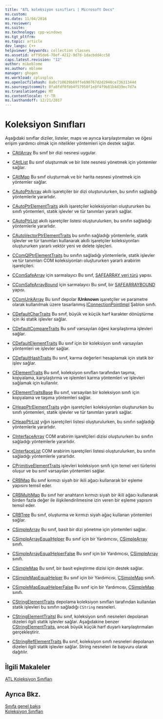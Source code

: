 ```yaml
---
title: "ATL koleksiyon sınıfları | Microsoft Docs"
ms.custom: 
ms.date: 11/04/2016
ms.reviewer: 
ms.suite: 
ms.technology: cpp-windows
ms.tgt_pltfrm: 
ms.topic: article
dev_langs: C++
helpviewer_keywords: collection classes
ms.assetid: eff95de6-78ef-4212-9d7d-1dacbdd4cc58
caps.latest.revision: "12"
author: mikeblome
ms.author: mblome
manager: ghogen
ms.workload: cplusplus
ms.openlocfilehash: 8a0c710629b69ffe690767d2d2948ce73631344d
ms.sourcegitcommit: 8fa8fdf0fbb4f57950f1e8f4f9b81b4d39ec7d7a
ms.translationtype: MT
ms.contentlocale: tr-TR
ms.lasthandoff: 12/21/2017
---
```

# <a name="collection-classes"></a>Koleksiyon Sınıfları
Aşağıdaki sınıflar diziler, listeler, maps ve ayrıca karşılaştırmaları ve öğesi erişim yardımcı olmak için nitelikler yöntemleri için destek sağlar.  
  
-   [CAtlArray](../atl/reference/catlarray-class.md) Bu sınıf bir dizi nesnesi uygular.  
  
-   [CAtlList](../atl/reference/catllist-class.md) Bu sınıf oluşturmak ve bir liste nesnesi yönetmek için yöntemler sağlar.  
  
-   [CAtlMap](../atl/reference/catlmap-class.md) Bu sınıf oluşturmak ve bir harita nesnesi yönetmek için yöntemler sağlar.  
  
-   [CAutoPtrArray](../atl/reference/cautoptrarray-class.md) akıllı işaretçiler bir dizi oluşturulurken, bu sınıfın sağladığı yöntemlerle yararlıdır.  
  
-   [CAutoPtrElementTraits](../atl/reference/cautoptrelementtraits-class.md) akıllı işaretçiler koleksiyonları oluştururken bu sınıfı yöntemleri, statik işlevler ve tür tanımları yararlı sağlar.  
  
-   [CAutoPtrList](../atl/reference/cautoptrlist-class.md) akıllı işaretçiler listesi oluşturulurken, bu sınıfın sağladığı yöntemlerle yararlıdır.  
  
-   [CAutoVectorPtrElementTraits](../atl/reference/cautovectorptrelementtraits-class.md) bu sınıfın sağladığı yöntemlerle, statik işlevler ve tür tanımları kullanarak akıllı işaretçiler koleksiyonları oluştururken yararlı vektör yeni ve delete işleçleri.  
  
-   [CComQIPtrElementTraits](../atl/reference/ccomqiptrelementtraits-class.md) bu sınıfın sağladığı yöntemlerle, statik işlevler ve tür tanımları COM koleksiyonları oluştururken yararlı arabirim işaretçileri.  
  
-   [CComSafeArray](../atl/reference/ccomsafearray-class.md) için sarmalayıcı Bu sınıf, [SAFEARRAY veri türü](http://msdn.microsoft.com/en-us/9ec8025b-4763-4526-ab45-390c5d8b3b1e) yapısı.  
  
-   [CComSafeArrayBound](../atl/reference/ccomsafearraybound-class.md) için sarmalayıcı Bu sınıf, bir [SAFEARRAYBOUND](http://msdn.microsoft.com/en-us/303a9bdb-71d6-4f14-8747-84cf84936c6d) yapısı.  
  
-   [CComUnkArray](../atl/reference/ccomunkarray-class.md) Bu sınıf depolar **IUnknown** işaretçiler ve parametre olarak kullanılmak üzere tasarlanmış [IConnectionPointImpl](../atl/reference/iconnectionpointimpl-class.md) Şablon sınıfı.  
  
-   [CDefaultCharTraits](../atl/reference/cdefaultchartraits-class.md) Bu sınıf, büyük ve küçük harf karakter dönüştürme için iki statik işlevler sağlar.  
  
-   [CDefaultCompareTraits](../atl/reference/cdefaultcomparetraits-class.md) Bu sınıf varsayılan öğesi karşılaştırma işlevleri sağlar.  
  
-   [CDefaultElementTraits](../atl/reference/cdefaultelementtraits-class.md) Bu sınıf için bir koleksiyon sınıfı varsayılan yöntemleri ve işlevler sağlar.  
  
-   [CDefaultHashTraits](../atl/reference/cdefaulthashtraits-class.md) Bu sınıf, karma değerleri hesaplamak için statik bir işlev sağlar.  
  
-   [CElementTraits](../atl/reference/celementtraits-class.md) Bu sınıf, koleksiyon sınıfları tarafından taşıma, kopyalama, karşılaştırma ve işlemleri karma yöntemleri ve işlevleri sağlamak için kullanılır.  
  
-   [CElementTraitsBase](../atl/reference/celementtraitsbase-class.md) Bu sınıf, varsayılan bir koleksiyon sınıfı için kopyalama ve taşıma yöntemleri sağlar.  
  
-   [CHeapPtrElementTraits](../atl/reference/cheapptrelementtraits-class.md) yığın işaretçileri koleksiyonları oluştururken bu sınıfı yöntemleri, statik işlevler ve tür tanımları yararlı sağlar.  
  
-   [CHeapPtrList](../atl/reference/cheapptrlist-class.md) yığın işaretçileri listesi oluşturulurken, bu sınıfın sağladığı yöntemlerle yararlıdır.  
  
-   [CInterfaceArray](../atl/reference/cinterfacearray-class.md) COM arabirim işaretçileri dizisi oluştururken bu sınıfın sağladığı yöntemlerle yararlıdır.  
  
-   [CInterfaceList](../atl/reference/cinterfacelist-class.md) COM arabirim işaretçileri listesi oluşturulurken, bu sınıfın sağladığı yöntemlerle yararlıdır.  
  
-   [CPrimitiveElementTraits](../atl/reference/cprimitiveelementtraits-class.md) işlevleri koleksiyon sınıfı için temel veri türlerini oluşur ve bu sınıf varsayılan yöntemleri sağlar.  
  
-   [CRBMap](../atl/reference/crbmap-class.md) Bu sınıf kırmızı siyah bir ikili ağacı kullanarak bir eşleme yapısını temsil eder.  
  
-   [CRBMultiMap](../atl/reference/crbmultimap-class.md) Bu sınıf her anahtarın kırmızı siyah bir ikili ağacı kullanarak birden fazla değer ile ilişkilendirilmesine izin veren bir eşleme yapısını temsil eder.  
  
-   [CRBTree](../atl/reference/crbtree-class.md) Bu sınıf, oluşturma ve kırmızı siyah ağaç kullanan yöntemleri sağlar.  
  
-   [CSimpleArray](../atl/reference/csimplearray-class.md) Bu sınıf, basit bir dizi yönetme için yöntemleri sağlar.  
  
-   [CSimpleArrayEqualHelper](../atl/reference/csimplearrayequalhelper-class.md) Bu sınıf için bir Yardımcısı, [CSimpleArray](../atl/reference/csimplearray-class.md) sınıfı.  
  
-   [CSimpleArrayEqualHelperFalse](../atl/reference/csimplearrayequalhelperfalse-class.md) Bu sınıf için bir Yardımcısı, [CSimpleArray](../atl/reference/csimplearray-class.md) sınıfı.  
  
-   [CSimpleMap](../atl/reference/csimplemap-class.md) Bu sınıf, bir basit eşleştirme dizisi için destek sağlar.  
  
-   [CSimpleMapEqualHelper](../atl/reference/csimplemapequalhelper-class.md) Bu sınıf için bir Yardımcısı, [CSimpleMap](../atl/reference/csimplemap-class.md) sınıfı.  
  
-   [CSimpleMapEqualHelperFalse](../atl/reference/csimplemapequalhelperfalse-class.md) Bu sınıf için bir Yardımcısı, [CSimpleMap](../atl/reference/csimplemap-class.md) sınıfı.  
  
-   [CStringElementTraits](../atl/reference/cstringelementtraits-class.md) depolama koleksiyon sınıfları tarafından kullanılan statik işlevleri bu sınıfın sağladığı `CString` nesneleri.  
  
-   [CStringElementTraitsI](../atl/reference/cstringelementtraitsi-class.md) Bu sınıf, koleksiyon sınıfı nesneleri depolanan dizeleri ilgili statik işlevler sağlar. Aşağıdakine benzer [CStringElementTraits](../atl/reference/cstringelementtraits-class.md), ancak büyük küçük harf duyarlı karşılaştırmaları gerçekleştirir.  
  
-   [CStringRefElementTraits](../atl/reference/cstringrefelementtraits-class.md) Bu sınıf, koleksiyon sınıfı nesneleri depolanan dizeleri ilgili statik işlevler sağlar. String nesneleri ile başvuru olarak dağıtılır.  
  
## <a name="related-articles"></a>İlgili Makaleler  
 [ATL Koleksiyon Sınıfları](../atl/atl-collection-classes.md)  
  
## <a name="see-also"></a>Ayrıca Bkz.  
 [Sınıfa genel bakış](../atl/atl-class-overview.md)   
 [Koleksiyon Sınıfları](../atl/atl-collection-classes.md)

